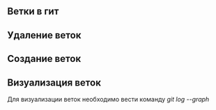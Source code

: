 ## Ветки в гит

## Удаление веток

## Создание веток

## Визуализация веток

Для визуализации веток необходимо вести команду *git log --graph*